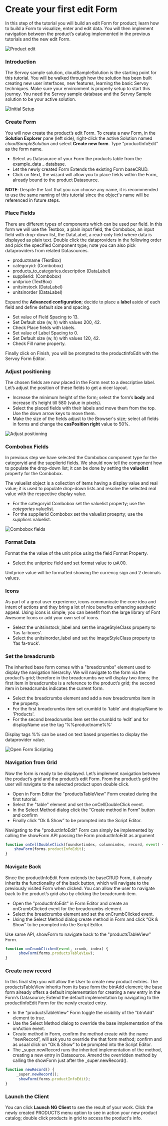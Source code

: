 # Create your first edit Form

In this step of the tutorial you will build an edit Form for product; learn how to build a Form to visualize, enter and edit data. 
You will then implement navigation between the product’s catalog implemented in the previous tutorials and the new edit Form.

![Product edit](images/gif1.gif)

### Introduction

The Servoy sample solution, cloudSampleSolution is the starting point for this tutorial. You will be walked through how the solution has been built creating new user interfaces, new features, learning the basic Servoy techniques. Make sure your environment is properly setup to start this journey. You need the Servoy sample database and the Servoy Sample solution to be your active solution.

![Initial Setup](images/2020-01-17_1412_1.png)

### Create Form

You will now create the product’s edit Form. To create a new Form, in the **Solution Explorer** pane (left side), right-click the active Solution named *cloudSampleSolution* and select **Create new form**. Type "productInfoEdit" as the form name.

- Select as Datasource of your Form the products table from the example_data _ database. 
- Let the newly created Form Extends the existing Form baseCRUD. 
- Click on Next, the wizard will allow you to place fields within the Form, already bound to the product Datasource.

**NOTE**: Despite the fact that you can choose any name, it is recommended to use the same naming of this tutorial since the object's name will be referenced in future steps.

### Place Fields

There are different types of components which can be used per field. In this form we will use the Textbox, a plain input field, the Combobox, an input field with drop-down list, the DataLabel, a read-only field where data is displayed as plain text.
Double click the dataproviders in the following order and pick the specified Component type; note you can also pick dataproviders from related Datasources.

- productname (TextBox)
- categoryid: (Combobox)
- products_to_categories.description (DataLabel)
- supplierid: (Combobox)
- unitprice (TextBox)
- unitsinstock (DataLabel)
- unitsinorder (DataLabel)

Expand the **Advanced configuration**; decide to place a **label** aside of each field and define default size and spacing.

- Set value of Field Spacing to 13.
- Set Default size (w, h) with values 200, 42.
- Check Place fields with labels.
- Set value of Label Spacing to 0.
- Set Default size (w, h) with values 120, 42.
- Check Fill name property.

Finally click on Finish, you will be prompted to the productInfoEdit with the Servoy Form Editor.

### Adjust positioning

The chosen fields are now placed in the Form next to a descriptive label. Let’s adjust the position of these fields to get a nicer layout.

- Increase the minimum height of the form; select the form’s **body** and increase it’s height till 580 (value in pixels).
- Select the placed fields with their labels and move them from the top. Use the down arrow keys to move them.
- Make the size of the fields adjust to the Browser's size; select all fields in forms and change the **cssPosition right**  value to 50%.


![Adjust positioning](images/gif4.gif)


### Combobox Fields

In previous step we have selected the Combobox component type for the categoryid and the supplierid fields. We should now tell the component how to populate the drop-down list; it can be done by setting the **valuelist** property for the Combobox. 

The valuelist object is a collection of items having a display value and real value; it is used to populate drop-down lists and resolve the selected real value with the respective display value.

- For the categoryid Combobox set the valuelist property; use the *categories* valuelist.
- For the supplierid Combobox set the valuelist proeprty; use the *suppliers* valuelist.


![Combobox fields](images/gif5.gif)


### Format Data

Format the the value of the unit price using the field Format Property.

- Select the unitprice field and set format value to ¤#.00.


Unitprice value will be formatted showing the currency sign and 2 decimals values.


### Icons

As part of a great user experience, icons communicate the core idea and intent of actions and they bring a lot of nice benefits enhancing aesthetic appeal.
Using icons is simple; you can benefit from the large library of Font Awesome Icons or add your own set of icons.

- Select the unitsinstock_label and set the imageStyleClass property to 'fas fa-boxes'.
- Select the unitsinorder_label and set the imageStyleClass property to 'fas fa-truck'.

### Set the breadcrumb

The inherited base form comes with a "breadcrumbs" element used to display the navigation hierarchy. We will navigate to the form via the product’s grid; therefore in the breadcrumbs we will display two items; the first item in breadcrumbs is a reference to the product’s grid; the second item in breadcrumbs indicates the current form.

- Select the breadcrumbs element and add a new breadcrumbs item in the property.
- For the first breadcrumbs item set crumbId to 'table' and displayName to 'Products'.
- For the second breadcrumbs item set the crumbId to ‘edit’ and for displayName use the tag ‘%%productname%%’

Display tags %% can be used on text based properties to display the dataprovider value.

![Open Form Scripting](images/gif8.gif)

### Navigation from Grid

Now the form is ready to be displayed. Let’s implement navigation between the product’s grid and the product’s edit Form.
From the product’s grid the user will navigate to the selected product upon double click.

- Open in Form Editor the "productsTableView" Form created during the first tutorial.
- Select the "table" element and set the onCellDoubleClick event.
- In the Select Method dialog click the “Create method in Form” button and confirm
- Finally click “Ok & Show” to be prompted into the Script Editor.

Navigating to the "productInfoEdit" Form can simply be implemented by calling the showForm API passing the Form productInfoEdit as argument

```javascript
function onCellDoubleClick(foundsetindex, columnindex, record, event) {
    showForm(forms.productInfoEdit);
}
```

### Navigate Back

Since the productInfoEdit Form extends the baseCRUD Form, it already inherits the functionality of the back button, which will navigate to the previously visited Form when clicked.
You can allow the user to navigate back to the product’s grid also by clicking the breadcrumb item.

- Open the "productInfoEdit" in Form Editor and create an onCrumbClicked event for the breadcrumbs element.
- Select the breadcrumbs element and set the onCrumbClicked event. 
- Using the Select Method dialog create method in Form and click “Ok & Show” to be prompted into the Script Editor.

Use same API, showForm to navigate back to the "productsTableView" Form.

```javascript
function onCrumbClicked(event, crumb, index) {
      showForm(forms.productsTableView);
}
```

### Create new record

In this final step you will allow the User to create new product entries.
The productsTableView inherits from its base form the btnAdd element; the base form already offers a default implementation for creating a new entry in the Form’s Datasource;
Extend the default implementation by navigating to the productInfoEdit Form for the newly created entry.

- In the "productsTableView" Form toggle the visibility of the "btnAdd" element to true.
- Use the Select Method dialog to override the base implementation of the onAction event.
- Create method in Form, confirm the method create with the name “newRecord”, will ask you to override the that form method; confirm and as usual click on “Ok & Show” to be prompted into the Script Editor.
- The _super.newRecord runs the inherited implementation of the method, creating a new entry in Datasource. Amend the overridden method by calling the showForm just after the _super.newRecord().

```javascript
function newRecord() {
     _super.newRecord();
      showForm(forms.productInfoEdit);
}
```

### Launch the Client

You can click __Launch NG Client__ to see the result of your work. Click the newly created PRODUCTS menu option to see in action your new product catalog; double click products in grid to access the product's info.
